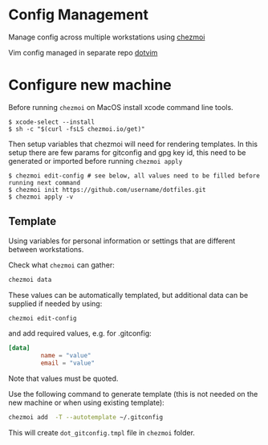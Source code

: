 # Config Management

Manage config across multiple workstations using [chezmoi](https://www.chezmoi.io)

Vim config managed in separate repo [dotvim](https://github.com/olga-mir/dotvim)

# Configure new machine

Before running `chezmoi` on MacOS install xcode command line tools.

```
$ xcode-select --install
$ sh -c "$(curl -fsLS chezmoi.io/get)"
```

Then setup variables that chezmoi will need for rendering templates. In this setup there are few params for gitconfig and gpg key id, this need to be generated or imported before running `chezmoi apply`
```
$ chezmoi edit-config # see below, all values need to be filled before running next command
$ chezmoi init https://github.com/username/dotfiles.git
$ chezmoi apply -v
```

## Template

Using variables for personal information or settings that are different between workstations.

Check what `chezmoi` can gather:

```bash
chezmoi data
```

These values can be automatically templated, but additional data can be supplied if needed by using:
```bash
chezmoi edit-config
```

and add required values, e.g. for .gitconfig:
```toml
[data]
         name = "value"
         email = "value"
```
Note that values must be quoted.

Use the following command to generate template (this is not needed on the new machine or when using existing template):
```bash
chezmoi add  -T --autotemplate ~/.gitconfig
```

This will create `dot_gitconfig.tmpl` file in `chezmoi` folder.
